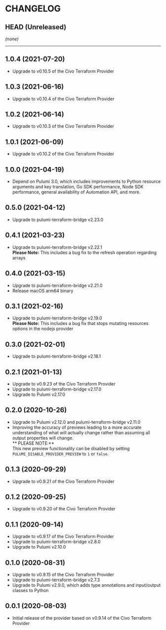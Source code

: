 CHANGELOG
=========

## HEAD (Unreleased)
_(none)_

---

## 1.0.4 (2021-07-20)
* Upgrade to v0.10.5 of the Civo Terraform Provider

## 1.0.3 (2021-06-16)
* Upgrade to v0.10.4 of the Civo Terraform Provider

## 1.0.2 (2021-06-14)
* Upgrade to v0.10.3 of the Civo Terraform Provider

## 1.0.1 (2021-06-09)
* Upgrade to v0.10.2 of the Civo Terraform Provider

## 1.0.0 (2021-04-19)
* Depend on Pulumi 3.0, which includes improvements to Python resource arguments and key translation, Go SDK performance,
  Node SDK performance, general availability of Automation API, and more.

## 0.5.0 (2021-04-12)
* Upgrade to pulumi-terraform-bridge v2.23.0

## 0.4.1 (2021-03-23)
* Upgrade to pulumi-terraform-bridge v2.22.1  
  **Please Note:** This includes a bug fix to the refresh operation regarding arrays

## 0.4.0 (2021-03-15)
* Upgrade to pulumi-terraform-bridge v2.21.0
* Release macOS arm64 binary

## 0.3.1 (2021-02-16)
* Upgrade to pulumi-terraform-bridge v2.19.0  
  **Please Note:** This includes a bug fix that stops mutating resources options in the nodejs provider

## 0.3.0 (2021-02-01)
* Upgrade to pulumi-terraform-bridge v2.18.1

## 0.2.1 (2021-01-13)
* Upgrade to v0.9.23 of the Civo Terraform Provider
* Upgrade to pulumi-terraform-bridge v2.17.0
* Upgrade to Pulumi v2.17.0

## 0.2.0 (2020-10-26)
* Upgrade to Pulumi v2.12.0 and pulumi-terraform-bridge v2.11.0
* Improving the accuracy of previews leading to a more accurate understanding of what will actually change rather than assuming all output properties will change.  
  ** PLEASE NOTE:**  
  This new preview functionality can be disabled by setting `PULUMI_DISABLE_PROVIDER_PREVIEW` to `1` or `false`.

## 0.1.3 (2020-09-29)
* Upgrade to v0.9.21 of the Civo Terraform Provider

## 0.1.2 (2020-09-25)
* Upgrade to v0.9.20 of the Civo Terraform Provider

## 0.1.1 (2020-09-14)
* Upgrade to v0.9.17 of the Civo Terraform Provider
* Upgrade to pulumi-terraform-bridge v2.8.0
* Upgrade to Pulumi v2.10.0

## 0.1.0 (2020-08-31)
* Upgrade to v0.9.15 of the Civo Terraform Provider
* Upgrade to pulumi-terraform-bridge v2.7.3
* Upgrade to Pulumi v2.9.0, which adds type annotations and input/output classes to Python

## 0.0.1 (2020-08-03)
* Initial release of the provider based on v0.9.14 of the Civo Terraform Provider
